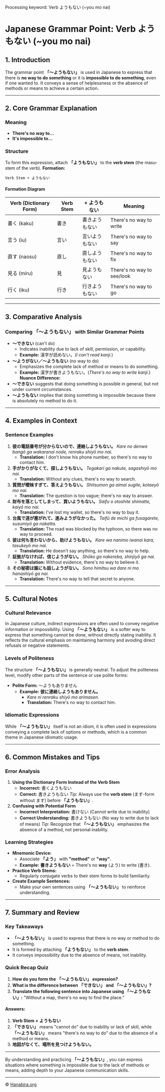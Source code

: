 Processing keyword: Verb ようもない (~you mo nai)
# Japanese Grammar Point: Verb ようもない (~you mo nai)

## 1. Introduction
The grammar point **「〜ようもない」** is used in Japanese to express that there is **no way to do something** or it is **impossible to do something**, even if one wanted to. It conveys a sense of helplessness or the absence of methods or means to achieve a certain action.

---
## 2. Core Grammar Explanation
### Meaning
- **There's no way to...**
- **It's impossible to...**
### Structure
To form this expression, attach **「ようもない」** to the **verb stem** (the masu-stem of the verb).
**Formation:**
```
Verb Stem + ようもない
```
#### Formation Diagram
| Verb (Dictionary Form) | Verb Stem | + ようもない        | Meaning                      |
|------------------------|-----------|--------------------|------------------------------|
| 書く (kaku)            | 書き      | 書きようもない     | There's no way to write      |
| 言う (iu)              | 言い      | 言いようもない     | There's no way to say        |
| 直す (naosu)           | 直し      | 直しようもない     | There's no way to fix        |
| 見る (miru)            | 見        | 見ようもない       | There's no way to see/look   |
| 行く (iku)             | 行き      | 行きようもない     | There's no way to go         |
---
## 3. Comparative Analysis
### Comparing 「〜ようもない」 with Similar Grammar Points
- **〜できない** (can't do)
  - Indicates inability due to lack of skill, permission, or capability.
  - **Example:** 漢字が読めない。(*I can't read kanji.*)
- **〜ようがない／〜ようもない** (no way to do)
  - Emphasizes the complete lack of method or means to do something.
  - **Example:** 漢字が書きようもない。(*There's no way to write kanji.*)
**Nuance Difference:**
- **〜できない** suggests that doing something is possible in general, but not under current circumstances.
- **〜ようもない** implies that doing something is impossible because there is absolutely no method to do it.
---
## 4. Examples in Context
### Sentence Examples
1. **彼の電話番号が分からないので、連絡しようもない。**
   *Kare no denwa bangō ga wakaranai node, renraku shiyō mo nai.*
   - **Translation:** I don't know his phone number, so there's no way to contact him.
2. **手がかりがなくて、探しようもない。**
   *Tegakari ga nakute, sagashiyō mo nai.*
   - **Translation:** Without any clues, there's no way to search.
3. **質問が曖昧すぎて、答えようもない。**
   *Shitsumon ga aimai sugite, kotaeyō mo nai.*
   - **Translation:** The question is too vague; there's no way to answer.
4. **財布を落としてしまって、買いようもない。**
   *Saifu o otoshite shimatte, kaiyō mo nai.*
   - **Translation:** I've lost my wallet, so there's no way to buy it.
5. **台風で道が塞がれて、進みようがなかった。**
   *Taifū de michi ga fusagarete, susumiyō ga nakatta.*
   - **Translation:** The road was blocked by the typhoon, so there was no way to proceed.
6. **彼は何も言わないから、助けようもない。**
   *Kare wa nanimo iwanai kara, tasukeyō mo nai.*
   - **Translation:** He doesn't say anything, so there's no way to help.
7. **証拠がなければ、信じようがない。**
   *Shōko ga nakereba, shinjiyō ga nai.*
   - **Translation:** Without evidence, there's no way to believe it.
8. **その秘密は誰にも話しようがない。**
   *Sono himitsu wa dare ni mo hanashiyō ga nai.*
   - **Translation:** There's no way to tell that secret to anyone.
---
## 5. Cultural Notes
### Cultural Relevance
In Japanese culture, indirect expressions are often used to convey negative information or impossibility. Using **「〜ようもない」** is a softer way to express that something cannot be done, without directly stating inability. It reflects the cultural emphasis on maintaining harmony and avoiding direct refusals or negative statements.
### Levels of Politeness
The structure **「〜ようもない」** is generally neutral. To adjust the politeness level, modify other parts of the sentence or use polite forms:
- **Polite Form:** 〜ようもありません
  - **Example:** **彼に連絡しようもありません。**
    - *Kare ni renraku shiyō mo arimasen.*
    - **Translation:** There's no way to contact him.
### Idiomatic Expressions
While **「〜ようもない」** itself is not an idiom, it is often used in expressions conveying a complete lack of options or methods, which is a common theme in Japanese idiomatic usage.

---
## 6. Common Mistakes and Tips
### Error Analysis
1. **Using the Dictionary Form Instead of the Verb Stem**
   - **Incorrect:** 書くようもない
   - **Correct:** 書きようもない
   *Tip:* Always use the **verb stem** (ます-form without ます) before **「ようもない」**.
2. **Confusing with Potential Form**
   - **Incorrect Interpretation:** 書けない (Cannot write due to inability)
   - **Correct Understanding:** 書きようもない (No way to write due to lack of means)
   *Tip:* Recognize that **「〜ようもない」** emphasizes the absence of a method, not personal inability.
### Learning Strategies
- **Mnemonic Device:**
  - Associate **「よう」** with **"method"** or **"way"**.
  - **Example:** **書きようもない** = There's no **way** (よう) to write (書き).
- **Practice Verb Stems:**
  - Regularly conjugate verbs to their stem forms to build familiarity.
- **Create Example Sentences:**
  - Make your own sentences using **「〜ようもない」** to reinforce understanding.
---
## 7. Summary and Review
### Key Takeaways
- **「〜ようもない」** is used to express that there is no way or method to do something.
- It is formed by attaching **「ようもない」** to the **verb stem**.
- It conveys impossibility due to the absence of means, not inability.
### Quick Recap Quiz
1. **How do you form the 「〜ようもない」 expression?**
2. **What is the difference between 「できない」 and 「〜ようもない」?**
3. **Translate the following sentence into Japanese using 「〜ようもない」:**
   "Without a map, there's no way to find the place."
#### Answers:
1. **Verb Stem + ようもない**
2. **「できない」** means "cannot do" due to inability or lack of skill, while **「〜ようもない」** means "there's no way to do" due to the absence of a method or means.
3. **地図がなくて、場所を見つけようもない。**
---
By understanding and practicing **「〜ようもない」**, you can express situations where something is impossible due to the lack of methods or means, adding depth to your Japanese communication skills.


---

© [Hanabira.org](https://hanabira.org)
